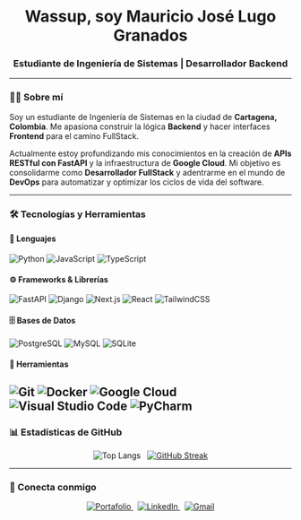 <div align="center">

# Wassup, soy Mauricio José Lugo Granados

### Estudiante de Ingeniería de Sistemas | Desarrollador Backend

</div>

---

### 👨‍💻 Sobre mí

Soy un estudiante de Ingeniería de Sistemas en la ciudad de **Cartagena, Colombia**. Me apasiona construir la lógica **Backend** y hacer interfaces **Frontend** para el camino FullStack.

Actualmente estoy profundizando mis conocimientos en la creación de **APIs RESTful con FastAPI** y la infraestructura de **Google Cloud**. Mi objetivo es consolidarme como **Desarrollador FullStack** y adentrarme en el mundo de **DevOps** para automatizar y optimizar los ciclos de vida del software.

---

### 🛠️ Tecnologías y Herramientas

#### 💬 Lenguajes
![Python](https://img.shields.io/badge/Python-3776AB?style=flat&logo=python&logoColor=white)
![JavaScript](https://img.shields.io/badge/JavaScript-F7DF1E?style=flat&logo=javascript&logoColor=black)
![TypeScript](https://img.shields.io/badge/TypeScript-3178C6?style=flat&logo=typescript&logoColor=white)

#### ⚙️ Frameworks & Librerías
![FastAPI](https://img.shields.io/badge/FastAPI-005571?style=flat&logo=fastapi)
![Django](https://img.shields.io/badge/Django-092E20?style=flat&logo=django&logoColor=white)
![Next.js](https://img.shields.io/badge/Next.js-000000?style=flat&logo=next.js&logoColor=white)
![React](https://img.shields.io/badge/React-20232A?style=flat&logo=react&logoColor=61DAFB)
![TailwindCSS](https://img.shields.io/badge/TailwindCSS-38B2AC?style=flat&logo=tailwind-css&logoColor=white)

#### 🗄️ Bases de Datos
![PostgreSQL](https://img.shields.io/badge/PostgreSQL-316192?style=flat&logo=postgresql&logoColor=white)
![MySQL](https://img.shields.io/badge/MySQL-4479A1?style=flat&logo=mysql&logoColor=white)
![SQLite](https://img.shields.io/badge/SQLite-003B57?style=flat&logo=sqlite&logoColor=white)

#### 🔧 Herramientas
![Git](https://img.shields.io/badge/Git-F05032?style=flat&logo=git&logoColor=white)
![Docker](https://img.shields.io/badge/Docker-2496ED?style=flat&logo=docker&logoColor=white)
![Google Cloud](https://img.shields.io/badge/Google_Cloud-4285F4?style=flat&logo=google-cloud&logoColor=white)
![Visual Studio Code](https://img.shields.io/badge/VS_Code-007ACC?style=flat&logo=visual-studio-code&logoColor=white)
![PyCharm](https://img.shields.io/badge/PyCharm-000000?style=flat&logo=pycharm&logoColor=white)
---

### 📊 Estadísticas de GitHub

<div align="center">

![Top Langs](https://github-readme-stats.vercel.app/api/top-langs/?username=justlugoo&layout=compact&hide=html,css&theme=radical)
&nbsp;
[![GitHub Streak](https://streak-stats.demolab.com?user=justlugoo&theme=radical&locale=es)](https://git.io/streak-stats)

</div>

---

### 🔗 Conecta conmigo

<p align="center">
    <a href="https://mauricio-lugo-portafolio.vercel.app/" target="_blank">
        <img src="https://img.shields.io/badge/Portafolio-Web%20Personal-0A66C2?style=for-the-badge&logo=vercel&logoColor=white" alt="Portafolio">
    </a>
    &nbsp;
    <a href="https://www.linkedin.com/in/justlugoo/" target="_blank">
        <img src="https://img.shields.io/badge/LinkedIn-justlugoo-0077B5?style=for-the-badge&logo=linkedin&logoColor=white" alt="LinkedIn">
    </a>
    &nbsp;
    <a href="mailto:maurogranados31@gmail.com">
        <img src="https://img.shields.io/badge/Gmail-maurogranados31@gmail.com-D14836?style=for-the-badge&logo=gmail&logoColor=white" alt="Gmail">
    </a>
</p>
